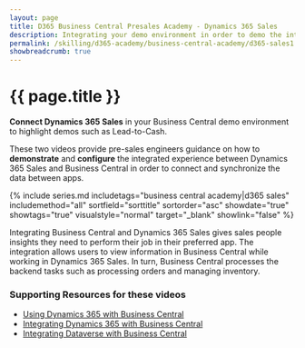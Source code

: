 ```yaml
---
layout: page
title: D365 Business Central Presales Academy - Dynamics 365 Sales
description: Integrating your demo environment in order to demo the integrated experience between Dynamics 365 Sales and Business Central. 
permalink: /skilling/d365-academy/business-central-academy/d365-sales1
showbreadcrumb: true
---
```


# {{ page.title }}

**Connect Dynamics 365 Sales** in your Business Central demo environment to highlight demos such as Lead-to-Cash.

These two videos provide pre-sales engineers guidance on how to **demonstrate** and **configure** the integrated experience between Dynamics 365 Sales and Business Central in order to connect and synchronize the data between apps.

{% include series.md 
    includetags="business central academy|d365 sales" includemethod="all" 
    sortfield="sorttitle" sortorder="asc" showdate="true" showtags="true" 
    visualstyle="normal" target="_blank" showlink="false"
%}

Integrating Business Central and Dynamics 365 Sales gives sales people insights they need to perform their job in their preferred app. The integration allows users to view information in Business Central while working in Dynamics 365 Sales. In turn, Business Central processes the backend tasks such as processing orders and managing inventory. 

### Supporting Resources for these videos

* <a href="https://docs.microsoft.com/en-us/dynamics365/business-central/marketing-integrate-dynamicscrm?tabs=current-experience" target="_blank">Using Dynamics 365 with Business Central  
* <a href="https://docs.microsoft.com/en-us/dynamics365/business-central/admin-prepare-dynamics-365-for-sales-for-integration" target="_blank"> Integrating Dynamics 365 with Business Central
* <a href="https://docs.microsoft.com/en-us/dynamics365/business-central/admin-common-data-service" target="_blank">Integrating Dataverse with Business Central